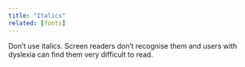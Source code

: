 ```yaml
---
title: "Italics"
related: [fonts]
---
```


Don’t use italics. Screen readers don’t recognise them and users with dyslexia can find them very difficult to read.
